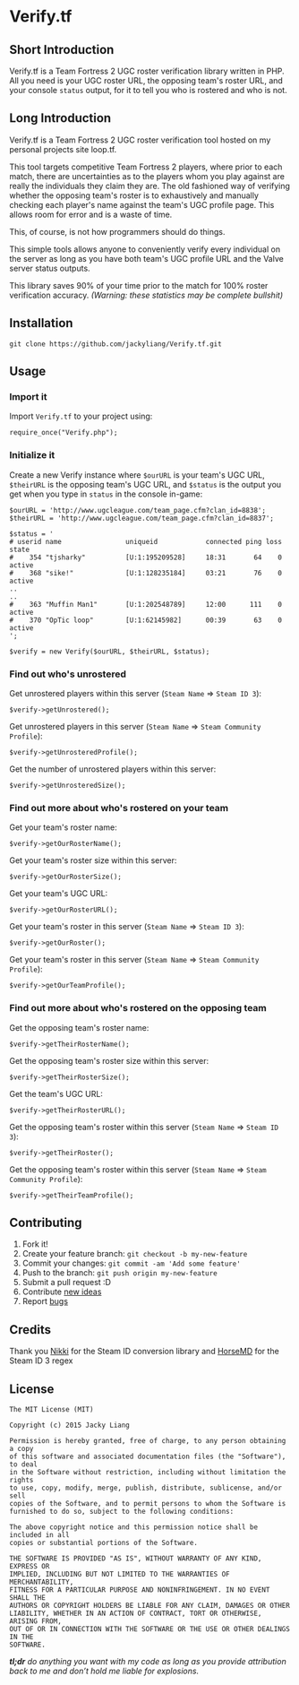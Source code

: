 # Verify.tf

## Short Introduction

Verify.tf is a Team Fortress 2 UGC roster verification library written in PHP. All you need
 is your UGC roster URL, the opposing team's roster URL, and your console `status` output,
 for it to tell you who is rostered and who is not. 
 
## Long Introduction

Verify.tf is a Team Fortress 2 UGC roster verification tool hosted on my personal projects site loop.tf. 

This tool targets competitive Team Fortress 2 players, where prior to each match, there are uncertainties as to the players whom you play against are really the individuals they claim they are. The old fashioned way of verifying whether the opposing team's roster is to exhaustively and manually checking each player's name against the team's UGC profile page. This allows room for error and is a waste of time.

This, of course, is not how programmers should do things. 

This simple tools allows anyone to conveniently verify every individual on the server as long as you have both team's UGC profile URL and the Valve server status outputs. 

This library saves 90% of your time prior to the match for 100% roster verification accuracy. *(Warning: these statistics may be complete bullshit)*

## Installation

    git clone https://github.com/jackyliang/Verify.tf.git

## Usage

### Import it

Import `Verify.tf` to your project using:
    
    require_once("Verify.php");
    
### Initialize it 
    
Create a new Verify instance where `$ourURL` is your team's UGC URL, `$theirURL`
is the opposing team's UGC URL, and `$status` is the output you get when you type
in `status` in the console in-game:

    $ourURL = 'http://www.ugcleague.com/team_page.cfm?clan_id=8838';
    $theirURL = 'http://www.ugcleague.com/team_page.cfm?clan_id=8837';
    
    $status = '
    # userid name                uniqueid            connected ping loss state
    #    354 "tjsharky"          [U:1:195209528]     18:31       64    0 active
    #    368 "sike!"             [U:1:128235184]     03:21       76    0 active
    ..
    ..
    #    363 "Muffin Man1"       [U:1:202548789]     12:00      111    0 active
    #    370 "OpTic loop"        [U:1:62145982]      00:39       63    0 active
    ';

    $verify = new Verify($ourURL, $theirURL, $status);
    
### Find out who's unrostered 
    
Get unrostered players within this server (`Steam Name` => `Steam ID 3`):

    $verify->getUnrostered();
    
Get unrostered players in this server (`Steam Name` => `Steam Community Profile`):

    $verify->getUnrosteredProfile(); 
    
Get the number of unrostered players within this server:

    $verify->getUnrosteredSize(); 
    
### Find out more about who's rostered on your team 
    
Get your team's roster name:

    $verify->getOurRosterName();
    
Get your team's roster size within this server:

    $verify->getOurRosterSize();
    
Get your team's UGC URL:
 
    $verify->getOurRosterURL();
    
Get your team's roster in this server (`Steam Name` => `Steam ID 3`):

    $verify->getOurRoster();
     
Get your team's roster in this server (`Steam Name` => `Steam Community Profile`):

    $verify->getOurTeamProfile();
    
### Find out more about who's rostered on the opposing team
    
Get the opposing team's roster name:

    $verify->getTheirRosterName();
    
Get the opposing team's roster size within this server:

    $verify->getTheirRosterSize();
    
Get the team's UGC URL:
 
    $verify->getTheirRosterURL();
    
Get the opposing team's roster within this server (`Steam Name` => `Steam ID 3`):

    $verify->getTheirRoster();
    
Get the opposing team's roster within this server (`Steam Name` => `Steam Community Profile`):

    $verify->getTheirTeamProfile();

## Contributing

1. Fork it!
2. Create your feature branch: `git checkout -b my-new-feature`
3. Commit your changes: `git commit -am 'Add some feature'`
4. Push to the branch: `git push origin my-new-feature`
5. Submit a pull request :D
6. Contribute [new ideas](https://github.com/jackyliang/Verify.tf/issues/new)
7. Report [bugs](https://github.com/jackyliang/Verify.tf/issues/new)

## Credits

Thank you [Nikki](https://github.com/nikkiii/s) for the Steam ID conversion library
and [HorseMD](https://github.com/HorseMD/) for the Steam ID 3 regex

## License

    The MIT License (MIT)

    Copyright (c) 2015 Jacky Liang

    Permission is hereby granted, free of charge, to any person obtaining a copy
    of this software and associated documentation files (the "Software"), to deal
    in the Software without restriction, including without limitation the rights
    to use, copy, modify, merge, publish, distribute, sublicense, and/or sell
    copies of the Software, and to permit persons to whom the Software is
    furnished to do so, subject to the following conditions:
    
    The above copyright notice and this permission notice shall be included in all
    copies or substantial portions of the Software.
    
    THE SOFTWARE IS PROVIDED "AS IS", WITHOUT WARRANTY OF ANY KIND, EXPRESS OR
    IMPLIED, INCLUDING BUT NOT LIMITED TO THE WARRANTIES OF MERCHANTABILITY,
    FITNESS FOR A PARTICULAR PURPOSE AND NONINFRINGEMENT. IN NO EVENT SHALL THE
    AUTHORS OR COPYRIGHT HOLDERS BE LIABLE FOR ANY CLAIM, DAMAGES OR OTHER
    LIABILITY, WHETHER IN AN ACTION OF CONTRACT, TORT OR OTHERWISE, ARISING FROM,
    OUT OF OR IN CONNECTION WITH THE SOFTWARE OR THE USE OR OTHER DEALINGS IN THE
    SOFTWARE.

***tl;dr*** *do anything you want with my code as long as you provide attribution 
back to me and don’t hold me liable for explosions.*
